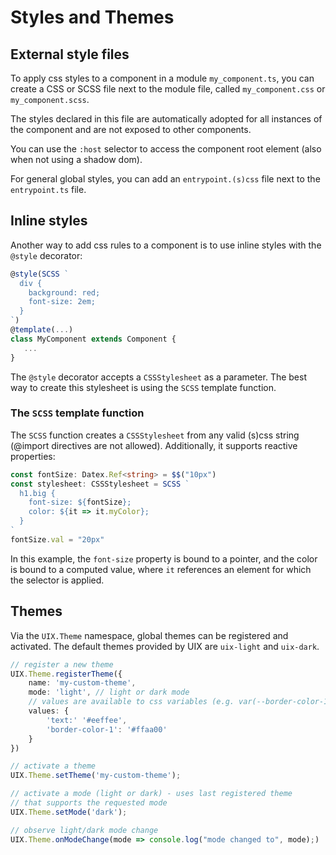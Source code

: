 # Styles and Themes

## External style files

To apply css styles to a component in a module `my_component.ts`, you can create a CSS or SCSS file next to the module file, called `my_component.css` or `my_component.scss`. 

The styles declared in this file are automatically adopted for all instances of the component and are not exposed
to other components.

You can use the `:host` selector to access the component root element (also when not using a shadow dom).

For general global styles, you can add an `entrypoint.(s)css` file next to the `entrypoint.ts` file.

## Inline styles

Another way to add css rules to a component is to use inline styles with the `@style` decorator:

```ts
@style(SCSS `
  div {
    background: red;
    font-size: 2em;
  }
`)
@template(...)
class MyComponent extends Component {
   ...
}
```

The `@style` decorator accepts a `CSSStylesheet` as a parameter.
The best way to create this stylesheet is using the `SCSS` template function.

### The `SCSS` template function

The `SCSS` function creates a `CSSStylesheet` from any valid (s)css string (@import directives are not allowed).
Additionally, it supports reactive properties:

```ts
const fontSize: Datex.Ref<string> = $$("10px")
const stylesheet: CSSStylesheet = SCSS `
  h1.big {
    font-size: ${fontSize};
    color: ${it => it.myColor};
  }
`
fontSize.val = "20px"
```

In this example, the `font-size` property is bound to a pointer, and the color is bound to a computed value, where `it` references an element for which the selector is applied.


## Themes

Via the `UIX.Theme` namespace, global themes can be registered and activated.
The default themes provided by UIX are `uix-light` and `uix-dark`.

```ts
// register a new theme
UIX.Theme.registerTheme({
	name: 'my-custom-theme',
	mode: 'light', // light or dark mode
	// values are available to css variables (e.g. var(--border-color-1))
	values: {
		'text:' '#eeffee',
		'border-color-1': '#ffaa00'
	}
})

// activate a theme
UIX.Theme.setTheme('my-custom-theme');

// activate a mode (light or dark) - uses last registered theme
// that supports the requested mode
UIX.Theme.setMode('dark');

// observe light/dark mode change
UIX.Theme.onModeChange(mode => console.log("mode changed to", mode);)
```
